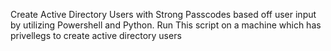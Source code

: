 Create Active Directory Users with Strong Passcodes based off user input by utilizing Powershell and Python.
Run This script on a machine which has privellegs to create active directory users
